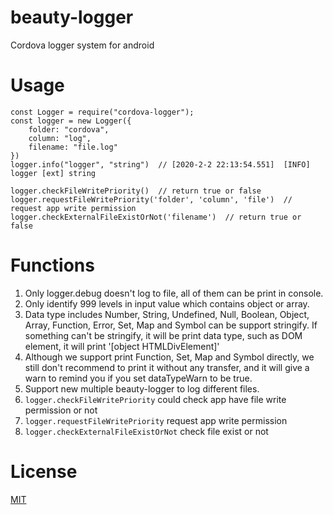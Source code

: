# beauty-logger
Cordova logger system for android  

# Usage
```shell
const Logger = require("cordova-logger");  
const logger = new Logger({  
	folder: "cordova",
	column: "log",
	filename: "file.log"
})  
logger.info("logger", "string")  // [2020-2-2 22:13:54.551]  [INFO]  logger [ext] string  

logger.checkFileWritePriority()  // return true or false  
logger.requestFileWritePriority('folder', 'column', 'file')  // request app write permission  
logger.checkExternalFileExistOrNot('filename')  // return true or false  
```

# Functions
1. Only logger.debug doesn't log to file, all of them can be print in console.  
2. Only identify 999 levels in input value which contains object or array.  
3. Data type includes Number, String, Undefined, Null, Boolean, Object, Array, Function, Error, Set, Map and Symbol can be support stringify. If something can't be stringify, it will be print data type, such as DOM element, it will print '[object HTMLDivElement]'  
4. Although we support print Function, Set, Map and Symbol directly, we still don't recommend to print it without any transfer, and it will give a warn to remind you if you set dataTypeWarn to be true.  
5. Support new multiple beauty-logger to log different files.  
6. ````logger.checkFileWritePriority```` could check app have file write permission or not  
7. ````logger.requestFileWritePriority```` request app write permission  
8. ````logger.checkExternalFileExistOrNot```` check file exist or not

# License
[MIT](https://github.com/zhoushoujian/beauty-logger/blob/master/LICENSE)  
